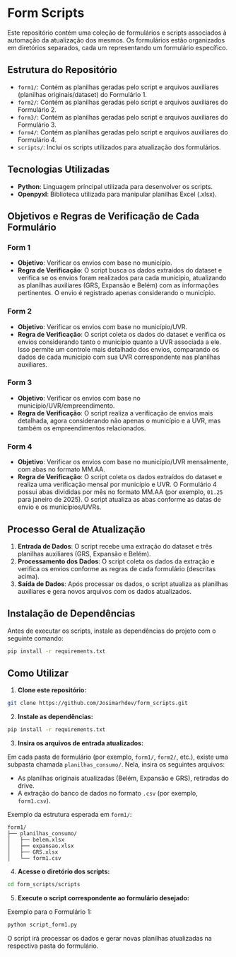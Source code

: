 # Form Scripts

Este repositório contém uma coleção de formulários e scripts associados à automação da atualização dos mesmos. Os formulários estão organizados em diretórios separados, cada um representando um formulário específico.

## Estrutura do Repositório

- `form1/`: Contém as planilhas geradas pelo script e arquivos auxiliares (planilhas originais/dataset) do Formulário 1.
- `form2/`: Contém as planilhas geradas pelo script e arquivos auxiliares do Formulário 2.
- `form3/`: Contém as planilhas geradas pelo script e arquivos auxiliares do Formulário 3.
- `form4/`: Contém as planilhas geradas pelo script e arquivos auxiliares do Formulário 4.
- `scripts/`: Inclui os scripts utilizados para atualização dos formulários.

## Tecnologias Utilizadas

- **Python**: Linguagem principal utilizada para desenvolver os scripts.
- **Openpyxl**: Biblioteca utilizada para manipular planilhas Excel (.xlsx).

## Objetivos e Regras de Verificação de Cada Formulário

### Form 1
- **Objetivo**: Verificar os envios com base no município.
- **Regra de Verificação**: O script busca os dados extraídos do dataset e verifica se os envios foram realizados para cada município, atualizando as planilhas auxiliares (GRS, Expansão e Belém) com as informações pertinentes. O envio é registrado apenas considerando o município.

### Form 2
- **Objetivo**: Verificar os envios com base no município/UVR.
- **Regra de Verificação**: O script coleta os dados do dataset e verifica os envios considerando tanto o município quanto a UVR associada a ele. Isso permite um controle mais detalhado dos envios, comparando os dados de cada município com sua UVR correspondente nas planilhas auxiliares.

### Form 3
- **Objetivo**: Verificar os envios com base no município/UVR/empreendimento.
- **Regra de Verificação**: O script realiza a verificação de envios mais detalhada, agora considerando não apenas o município e a UVR, mas também os empreendimentos relacionados.

### Form 4
- **Objetivo**: Verificar os envios com base no município/UVR mensalmente, com abas no formato MM.AA.
- **Regra de Verificação**: O script coleta os dados extraídos do dataset e realiza uma verificação mensal por município e UVR. O Formulário 4 possui abas divididas por mês no formato MM.AA (por exemplo, `01.25` para janeiro de 2025). O script atualiza as abas conforme as datas de envio e os municípios/UVRs.

## Processo Geral de Atualização

1. **Entrada de Dados**: O script recebe uma extração do dataset e três planilhas auxiliares (GRS, Expansão e Belém).
2. **Processamento dos Dados**: O script coleta os dados da extração e verifica os envios conforme as regras de cada formulário (descritas acima).
3. **Saída de Dados**: Após processar os dados, o script atualiza as planilhas auxiliares e gera novos arquivos com os dados atualizados.

## Instalação de Dependências

Antes de executar os scripts, instale as dependências do projeto com o seguinte comando:

```bash
pip install -r requirements.txt
```

## Como Utilizar

1. **Clone este repositório:**

```bash
git clone https://github.com/Josimarhdev/form_scripts.git
```

2. **Instale as dependências:**

```bash
pip install -r requirements.txt
```

3. **Insira os arquivos de entrada atualizados:**

Em cada pasta de formulário (por exemplo, `form1/`, `form2/`, etc.), existe uma subpasta chamada `planilhas_consumo/`. Nela, insira os seguintes arquivos:

- As planilhas originais atualizadas (Belém, Expansão e GRS), retiradas do drive.
- A extração do banco de dados no formato `.csv` (por exemplo, `form1.csv`).

Exemplo da estrutura esperada em `form1/`:
```
form1/
├── planilhas_consumo/
│   ├── belem.xlsx
│   ├── expansao.xlsx
│   ├── GRS.xlsx
│   └── form1.csv
```

4. **Acesse o diretório dos scripts:**

```bash
cd form_scripts/scripts
```

5. **Execute o script correspondente ao formulário desejado:**

Exemplo para o Formulário 1:

```bash
python script_form1.py
```

O script irá processar os dados e gerar novas planilhas atualizadas na respectiva pasta do formulário.